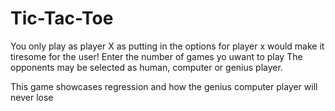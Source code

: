 # Tic-Tac-Toe

You only play as player X as putting in the options for player x would make it tiresome for the user!
Enter the number of games yo uwant to play
The opponents may be selected as human, computer or genius player.

This game showcases regression and how the genius computer player will never lose
